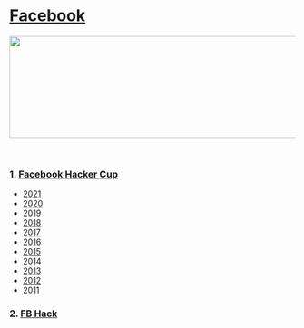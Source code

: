 # [Facebook](https://www.facebook.com/codingcompetitions)
<p align="center">
    <img width="1000" height="180" src="https://github.com/AkashSingh3031/The-Complete-FAANG-Preparation/blob/master/images/Facebook%20HackerCup.png">
</p><br>

### 1. [Facebook Hacker Cup](https://www.facebook.com/codingcompetitions/hacker-cup)
   - [2021](https://www.facebook.com/codingcompetitions/hacker-cup/2021)
   - [2020](https://www.facebook.com/codingcompetitions/hacker-cup/2020)
   - [2019](https://www.facebook.com/codingcompetitions/hacker-cup/2019)
   - [2018](https://www.facebook.com/codingcompetitions/hacker-cup/2018)
   - [2017](https://www.facebook.com/codingcompetitions/hacker-cup/2017)
   - [2016](https://www.facebook.com/codingcompetitions/hacker-cup/2016)
   - [2015](https://www.facebook.com/codingcompetitions/hacker-cup/2015)
   - [2014](https://www.facebook.com/codingcompetitions/hacker-cup/2014)
   - [2013](https://www.facebook.com/codingcompetitions/hacker-cup/2013)
   - [2012](https://www.facebook.com/codingcompetitions/hacker-cup/2012)
   - [2011](https://www.facebook.com/codingcompetitions/hacker-cup/2011)

### 2. [FB Hack](https://www.facebook.com/codingcompetitions/fb-hack)
